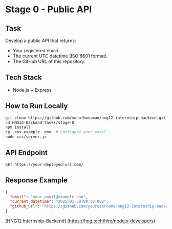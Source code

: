 # Stage 0 - Public API

## Task

Develop a public API that returns:

- Your registered email.
- The current UTC datetime (ISO 8601 format).
- The GitHub URL of this repository.

## Tech Stack

- Node.js + Express

## How to Run Locally

```bash
git clone https://github.com/sonofbossman/hng12-internship-backend.git
cd HNG12-Backend-Tasks/stage-0
npm install
cp .env.example .env  # Configure your email
node src/server.js
```

## API Endpoint

```http
GET https://your-deployed-url.com/
```

## Response Example

```json
{
  "email": "your-email@example.com",
  "current_datetime": "2025-01-30T09:30:00Z",
  "github_url": "https://github.com/yourusername/hng12-internship-backend"
}
```

[HNG12 Internship-Backend] (https://hng.tech/hire/nodejs-developers)
